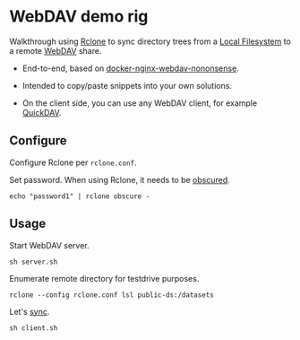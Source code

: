# WebDAV demo rig

Walkthrough using [Rclone] to sync directory trees from a
[Local Filesystem] to a remote [WebDAV] share.

- End-to-end, based on [docker-nginx-webdav-nononsense].

- Intended to copy/paste snippets into your own solutions.

- On the client side, you can use any WebDAV client, for example [QuickDAV].

## Configure
Configure Rclone per `rclone.conf`.

Set password. When using Rclone, it needs to be [obscured].
```shell
echo "password1" | rclone obscure -
```

## Usage
Start WebDAV server.
```shell
sh server.sh
```

Enumerate remote directory for testdrive purposes.
```shell
rclone --config rclone.conf lsl public-ds:/datasets
```

Let's [sync].
```shell
sh client.sh
```


[docker-nginx-webdav-nononsense]: https://github.com/dgraziotin/docker-nginx-webdav-nononsense
[Local Filesystem]: https://rclone.org/local/
[obscured]: https://rclone.org/commands/rclone_obscure/
[QuickDAV]: https://sciactive.com/quickdav/
[Rclone]: https://rclone.org/
[sync]: https://rclone.org/commands/rclone_sync/
[WebDAV]: https://rclone.org/webdav/

